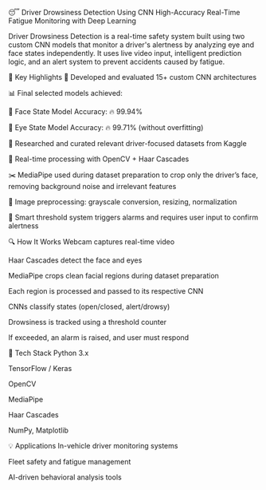 😴 Driver Drowsiness Detection Using CNN
High-Accuracy Real-Time Fatigue Monitoring with Deep Learning

Driver Drowsiness Detection is a real-time safety system built using two custom CNN models that monitor a driver's alertness by analyzing eye and face states independently. It uses live video input, intelligent prediction logic, and an alert system to prevent accidents caused by fatigue.

🚀 Key Highlights
🔬 Developed and evaluated 15+ custom CNN architectures

📊 Final selected models achieved:

🔹 Face State Model Accuracy: 🔥 99.94%

🔹 Eye State Model Accuracy: 🔥 99.71% (without overfitting)

🧠 Researched and curated relevant driver-focused datasets from Kaggle

🎥 Real-time processing with OpenCV + Haar Cascades

✂️ MediaPipe used during dataset preparation to crop only the driver’s face, removing background noise and irrelevant features

🧪 Image preprocessing: grayscale conversion, resizing, normalization

🚨 Smart threshold system triggers alarms and requires user input to confirm alertness

🔍 How It Works
Webcam captures real-time video

Haar Cascades detect the face and eyes

MediaPipe crops clean facial regions during dataset preparation

Each region is processed and passed to its respective CNN

CNNs classify states (open/closed, alert/drowsy)

Drowsiness is tracked using a threshold counter

If exceeded, an alarm is raised, and user must respond

🧰 Tech Stack
Python 3.x

TensorFlow / Keras

OpenCV

MediaPipe

Haar Cascades

NumPy, Matplotlib

💡 Applications
In-vehicle driver monitoring systems

Fleet safety and fatigue management

AI-driven behavioral analysis tools
